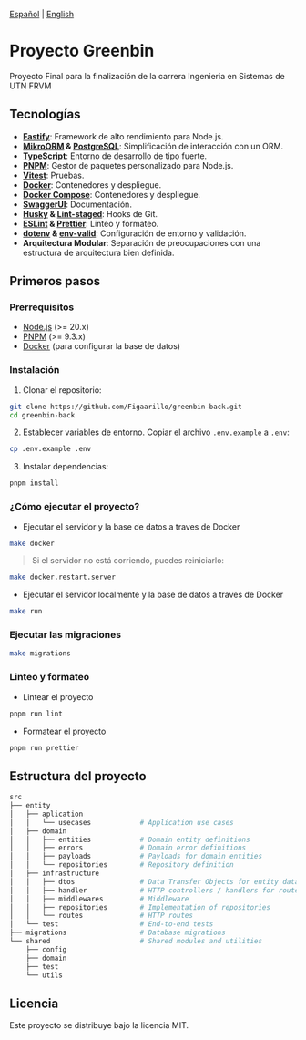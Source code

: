 [Español](./README.es.md) | [English](./README.md)

# Proyecto Greenbin

Proyecto Final para la finalización de la carrera Ingenieria en Sistemas de UTN FRVM

## Tecnologías

- **[Fastify](https://fastify.dev/)**: Framework de alto rendimiento para Node.js.
- **[MikroORM](https://mikro-orm.io/) & [PostgreSQL](https://www.postgresql.org/)**: Simplificación de interacción con un ORM.
- **[TypeScript](https://www.typescriptlang.org/)**: Entorno de desarrollo de tipo fuerte.
- **[PNPM](https://pnpm.io/)**: Gestor de paquetes personalizado para Node.js.
- **[Vitest](https://vitest.dev/)**: Pruebas.
- **[Docker](https://www.docker.com/)**: Contenedores y despliegue.
- **[Docker Compose](https://www.docker.com/)**: Contenedores y despliegue.
- **[SwaggerUI](https://swagger.io/)**: Documentación.
- **[Husky](https://github.com/typicode/husky) & [Lint-staged](https://github.com/okonet/lint-staged)**: Hooks de Git.
- **[ESLint](https://eslint.org/) & [Prettier](https://prettier.io/)**: Linteo y formateo.
- **[dotenv](https://www.dotenv.org/docs/) & [env-valid](https://www.npmjs.com/package/env-valid)**: Configuración de entorno y validación.
- **Arquitectura Modular**: Separación de preocupaciones con una estructura de arquitectura bien definida.

## Primeros pasos

### Prerrequisitos

- [Node.js](https://nodejs.org/) (>= 20.x)
- [PNPM](https://pnpm.io/) (>= 9.3.x)
- [Docker](https://docs.docker.com/get-docker/) (para configurar la base de datos)

### Instalación

1. Clonar el repositorio:

```sh
git clone https://github.com/Figaarillo/greenbin-back.git
cd greenbin-back
```

2. Establecer variables de entorno. Copiar el archivo `.env.example` a `.env`:

```sh
cp .env.example .env
```

3. Instalar dependencias:

```sh
pnpm install
```

### ¿Cómo ejecutar el proyecto?

- Ejecutar el servidor y la base de datos a traves de Docker

```sh
make docker
```

> Si el servidor no está corriendo, puedes reiniciarlo:

```sh
make docker.restart.server
```

- Ejecutar el servidor localmente y la base de datos a traves de Docker

```sh
make run
```

### Ejecutar las migraciones

```sh
make migrations
```

### Linteo y formateo

- Lintear el proyecto

```sh
pnpm run lint
```

- Formatear el proyecto

```sh
pnpm run prettier
```

## Estructura del proyecto

```sh
src
├── entity
│   ├── aplication
│   │   └── usecases            # Application use cases
│   ├── domain
│   │   ├── entities            # Domain entity definitions
│   │   ├── errors              # Domain error definitions
│   │   ├── payloads            # Payloads for domain entities
│   │   └── repositories        # Repository definition
│   ├── infrastructure
│   │   ├── dtos                # Data Transfer Objects for entity data
│   │   ├── handler             # HTTP controllers / handlers for routes
│   │   ├── middlewares         # Middleware
│   │   ├── repositories        # Implementation of repositories
│   │   └── routes              # HTTP routes
│   └── test                    # End-to-end tests
├── migrations                  # Database migrations
└── shared                      # Shared modules and utilities
    ├── config
    ├── domain
    ├── test
    └── utils
```

## Licencia

Este proyecto se distribuye bajo la licencia MIT.
